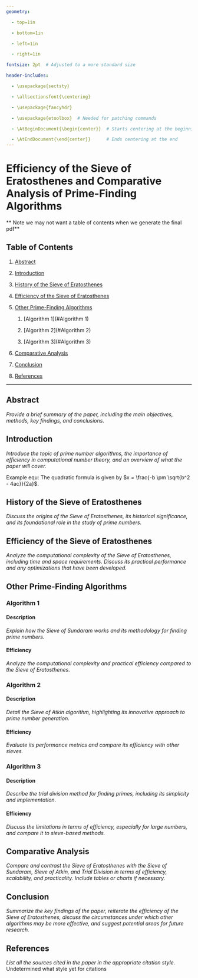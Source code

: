 ```yaml
---
geometry:

  - top=1in

  - bottom=1in

  - left=1in

  - right=1in

fontsize: 2pt  # Adjusted to a more standard size

header-includes:

  - \usepackage{sectsty}

  - \allsectionsfont{\centering}

  - \usepackage{fancyhdr}

  - \usepackage{etoolbox}  # Needed for patching commands

  - \AtBeginDocument{\begin{center}}  # Starts centering at the beginning

  - \AtEndDocument{\end{center}}      # Ends centering at the end
---
```


# Efficiency of the Sieve of Eratosthenes and Comparative Analysis of Prime-Finding Algorithms

** Note we may not want a table of contents when we generate the final pdf**

## Table of Contents

1. [Abstract](#abstract)

2. [Introduction](#introduction)

3. [History of the Sieve of Eratosthenes](#history-of-the-sieve-of-eratosthenes)

4. [Efficiency of the Sieve of Eratosthenes](#efficiency-of-the-sieve-of-eratosthenes)

5. [Other Prime-Finding Algorithms](#other-prime-finding-algorithms)

    1. [Algorithm 1](#Algorithm 1)

    2. [Algorithm 2](#Algorithm 2)

    3. [Algorithm 3](#Algorithm 3)

6. [Comparative Analysis](#comparative-analysis)

7. [Conclusion](#conclusion)

8. [References](#references)

---

## Abstract
*Provide a brief summary of the paper, including the main objectives, methods, key findings, and conclusions.*

## Introduction
*Introduce the topic of prime number algorithms, the importance of efficiency in computational number theory, and an overview of what the paper will cover.*

Example equ: The quadratic formula is given by $x = \frac{-b \pm \sqrt{b^2 - 4ac}}{2a}$.

## History of the Sieve of Eratosthenes
*Discuss the origins of the Sieve of Eratosthenes, its historical significance, and its foundational role in the study of prime numbers.*

## Efficiency of the Sieve of Eratosthenes
*Analyze the computational complexity of the Sieve of Eratosthenes, including time and space requirements. Discuss its practical performance and any optimizations that have been developed.*

## Other Prime-Finding Algorithms
### Algorithm 1
#### Description
*Explain how the Sieve of Sundaram works and its methodology for finding prime numbers.*
#### Efficiency
*Analyze the computational complexity and practical efficiency compared to the Sieve of Eratosthenes.*

### Algorithm 2
#### Description
*Detail the Sieve of Atkin algorithm, highlighting its innovative approach to prime number generation.*

#### Efficiency
*Evaluate its performance metrics and compare its efficiency with other sieves.*

### Algorithm 3
#### Description
*Describe the trial division method for finding primes, including its simplicity and implementation.*

#### Efficiency
*Discuss the limitations in terms of efficiency, especially for large numbers, and compare it to sieve-based methods.*

## Comparative Analysis
*Compare and contrast the Sieve of Eratosthenes with the Sieve of Sundaram, Sieve of Atkin, and Trial Division in terms of efficiency, scalability, and practicality. Include tables or charts if necessary.*

## Conclusion
*Summarize the key findings of the paper, reiterate the efficiency of the Sieve of Eratosthenes, discuss the circumstances under which other algorithms may be more effective, and suggest potential areas for future research.*

## References
*List all the sources cited in the paper in the appropriate citation style.* Undetermined what style yet for citations

